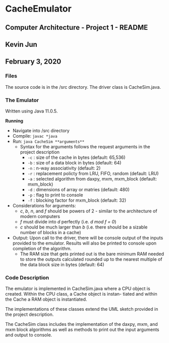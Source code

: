 # CacheEmulator
## Computer Architecture - Project 1 - README
## Kevin Jun 
## February 3, 2020

### Files
The source code is in the /src directory. The driver class is CacheSim.java. 

### The Emulator
Written using Java 11.0.5.

**Running**
* Navigate into /src directory
* Compile: ```javac *java```
* Run: ```java CacheSim **arguments**```
    * Syntax for the arguments follows the request arguments in the project description
        * ```-c``` : size of the cache in bytes (default: 65,536)
        * ```-b``` : size of a data block in bytes (default: 64)
        * ```-n``` : n-way associativity (default: 2)
        * ```-r``` : replacement policty from LRU, FIFO, random (default: LRU)
        * ```-a``` : selected algorithm from daxpy, mxm, mxm_block (default: mxm_block)
        * ```-d``` : dimensions of array or matries (default: 480)
        * ```-p``` : flag to print to console
        * ```-f``` : blocking factor for mxm_block (default: 32)
* Considerations for arguments:
   * _c_, _b_, _n_, and _f_ should be powers of 2 - similar to the architecture of modern computers
   * _f_ must divide into _d_ perfectly (i.e. _d mod f = 0_)
   * _c_ should be much larger than _b_ (i.e. there should be a sizable number of blocks in a cache)
* Output: Upon call to the driver, there will be console output of the inputs provided to the emulator. Results will also be
printed to console upon completion of the algorithm.
   * The RAM size that gets printed out is the bare minimum RAM needed to store the outputs calculated rounded up to the nearest multiple of the data block size in bytes (default: 64)

### Code Description

The emulator is implemented in CacheSim.java where a CPU object is created. Within the CPU class, a Cache object is instan- tiated and within the Cache a RAM object is instantiated.

The implementations of these classes extend the UML sketch provided in the project description.

The CacheSim class includes the implementation of the daxpy, mxm, and mxm block algorithms as well as methods to print out the input arguments and output to console.
